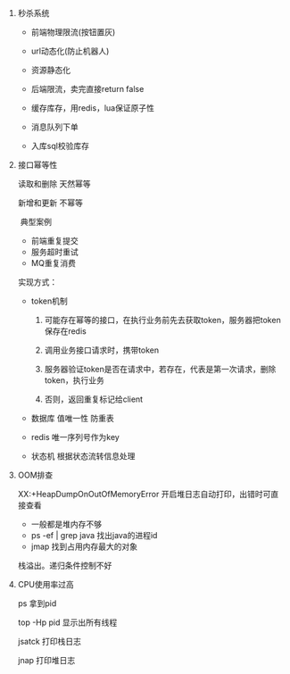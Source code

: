 1. 秒杀系统

   - 前端物理限流(按钮置灰)

   - url动态化(防止机器人)

   - 资源静态化

   - 后端限流，卖完直接return false

   - 缓存库存，用redis，lua保证原子性

   - 消息队列下单

   - 入库sql校验库存

     

2. 接口幂等性

   读取和删除 天然幂等

   新增和更新 不幂等

   ​	典型案例

   - 前端重复提交
   - 服务超时重试
   - MQ重复消费

   实现方式：

   - token机制

     1. 可能存在幂等的接口，在执行业务前先去获取token，服务器把token保存在redis

     2. 调用业务接口请求时，携带token
     3. 服务器验证token是否在请求中，若存在，代表是第一次请求，删除token，执行业务
     4. 否则，返回重复标记给client

   - 数据库 值唯一性 防重表

   - redis 唯一序列号作为key

   - 状态机  根据状态流转信息处理

     

3. OOM排查

   XX:+HeapDumpOnOutOfMemoryError 开启堆日志自动打印，出错时可直接查看

   - 一般都是堆内存不够
   - ps -ef | grep java 找出java的进程id
   - jmap 找到占用内存最大的对象

   栈溢出。递归条件控制不好

   

4. CPU使用率过高

   ps 拿到pid

   top -Hp pid 显示出所有线程

   jsatck 打印栈日志

   jnap 打印堆日志